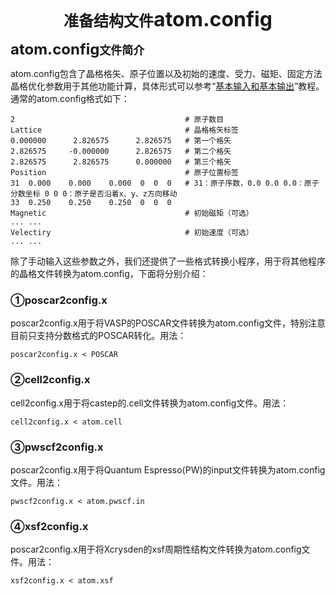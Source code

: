 <font size=5><center>**准备结构文件<font size=6>atom.config</font>**</center></font>

<font size=4>**<font size=5>atom.config</font>文件简介**</font>

atom.config包含了晶格格矢、原子位置以及初始的速度、受力、磁矩、固定方法晶格优化参数用于其他功能计算，具体形式可以参考“[基本输入和基本输出](https://hongzhentian.github.io/PWmat-doc/#/PWmat/basicInputAndOutput)”教程。通常的atom.config格式如下：
```
2                                      # 原子数目
Lattice                                # 晶格格矢标签
0.000000      2.826575      2.826575   # 第一个格矢
2.826575     -0.000000      2.826575   # 第二个格矢
2.826575      2.826575      0.000000   # 第三个格矢
Position                               # 原子位置标签
31  0.000    0.000    0.000  0  0  0   # 31：原子序数，0.0 0.0 0.0：原子分数坐标 0 0 0：原子是否沿着x、y、z方向移动
33  0.250    0.250    0.250  0  0  0
Magnetic                               # 初始磁矩（可选）
... ...
Velectiry                              # 初始速度（可选）
... ...
```
除了手动输入这些参数之外，我们还提供了一些格式转换小程序，用于将其他程序的晶格文件转换为atom.config，下面将分别介绍：

### ①poscar2config.x
poscar2config.x用于将VASP的POSCAR文件转换为atom.config文件，特别注意目前只支持分数格式的POSCAR转化。用法：
```
poscar2config.x < POSCAR
```

### ②cell2config.x
cell2config.x用于将castep的.cell文件转换为atom.config文件。用法：
```
cell2config.x < atom.cell
```

### ③pwscf2config.x
poscar2config.x用于将Quantum Espresso(PW)的input文件转换为atom.config文件。用法：
```
pwscf2config.x < atom.pwscf.in	
```

### ④xsf2config.x
poscar2config.x用于将Xcrysden的xsf周期性结构文件转换为atom.config文件。用法：
```
xsf2config.x < atom.xsf	
```

